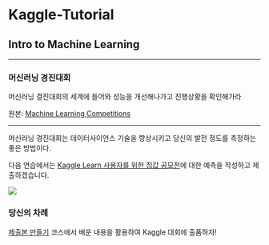 # Kaggle-Tutorial

## Intro to Machine Learning

---

### 머신러닝 경진대회

머신러닝 결진대회의 세계에 들어와 성능을 개선해나가고 진행상황을 확인해가라

원본: [Machine Learning Competitions](https://www.kaggle.com/dansbecker/https://www.kaggle.com/alexisbcook/machine-learning-competitions)

---

머신러닝 경진대회는 데이터사이언스 기술을 향상시키고 당신의 발전 정도를 측정하는 좋은 방법이다.

다음 연습에서는 [Kaggle Learn 사용자를 위한 집값 공모전](https://www.kaggle.com/c/home-data-for-ml-course)에 대한 예측을 작성하고 제출하겠습니다.

![](https://i.imgur.com/axBzctl.png)

### 당신의 차례

[제출본 만들기](https://www.kaggle.com/kernels/fork/1259198) 코스에서 배운 내용을 활용하여 Kaggle 대회에 출품하자!

